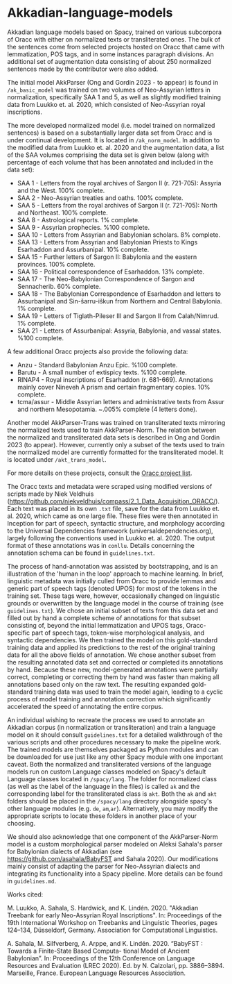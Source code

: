 # Akkadian-language-models

Akkadian language models based on Spacy, trained on various subcorpora of Oracc with either on normalized texts or transliterated ones. The bulk of the sentences come from selected projects hosted on Oracc that came with lemmatization, POS tags, and in some instances paragraph divisions. An additional set of augmentation data consisting of about 250 normalized sentences made by the contributor were also added. 

The initial model AkkParser (Ong and Gordin 2023 - to appear) is found in `/ak_basic_model` was trained on two volumes of Neo-Assyrian letters in normalization, specifically SAA 1 and 5, as well as slightly
modified training data from Luukko et. al. 2020, which consisted of Neo-Assyrian royal inscriptions.

The more developed normalized model (i.e. model trained on normalized sentences) is based on a substantially larger data set from Oracc and is under continual development. It is located in `/ak_norm_model`. In addition to the modified data from Luukko et. al. 2020 and the augmentation data, a list of the SAA volumes comprising the data set is given below (along with percentage of each volume that has been annotated and included in the data set): 

* SAA 1 - Letters from the royal archives of Sargon II (r. 721-705): Assyria and the West. 100% complete.
* SAA 2 - Neo-Assyrian treaties and oaths. 100% complete.
* SAA 5 - Letters from the royal archives of Sargon II (r. 721-705): North and Northeast. 100% complete. 
* SAA 8 - Astrological reports. 1% complete.
* SAA 9 - Assyrian prophecies. %100 complete.
* SAA 10 - Letters from Assyrian and Babylonian scholars. 8% complete.
* SAA 13 - Letters from Assyrian and Babylonian Priests to Kings Esarhaddon and Assurbanipal. 10% complete.
* SAA 15 - Further letters of Sargon II: Babylonia and the eastern provinces. 100% complete.
* SAA 16 - Political correspondence of Esarhaddon. 13% complete.
* SAA 17 - The Neo-Babylonian Correspondence of Sargon and Sennacherib. 60% complete.
* SAA 18 - The Babylonian Correspondence of Esarhaddon and letters to Assurbanipal and Sin-šarru-iškun from Northern and Central Babylonia. 1% complete.
* SAA 19 - Letters of Tiglath-Pileser III and Sargon II from Calah/Nimrud. 1% complete.
* SAA 21 - Letters of Assurbanipal: Assyria, Babylonia, and vassal states. %100 complete.

A few additional Oracc projects also provide the following data:

* Anzu - Standard Babylonian Anzu Epic. %100 complete.
* Barutu - A small number of extispicy texts. %100 complete.
* RINAP4 - Royal inscriptions of Esarhaddon (r. 681-669). Annotations mainly cover Nineveh A prism and certain fragmentary copies. 10% complete.
* tcma/assur - Middle Assyrian letters and administrative texts from Assur and northern Mesopotamia. ~.005% complete (4 letters done).

Another model AkkParser-Trans was trained on transliterated texts mirroring the normalized texts used to train AkkParser-Norm. The relation between the normalized and transliterated data sets is described in Ong and Gordin 2023 (to appear). However, currently only a subset of the texts used to train the normalized model are currently formatted for the transliterated model. It is located under `/akt_trans_model`.  

For more details on these projects, consult the [Oracc project list](http://oracc.museum.upenn.edu/projectlist.html).

The Oracc texts and metadata were scraped using modified versions of scripts made by Niek Veldhuis (https://github.com/niekveldhuis/compass/2_1_Data_Acquisition_ORACC/). 
Each text was placed in its own ```.txt``` file, save for the data from Luukko et. al. 2020, which came as one large file. 
These files were then annotated in Inception for part of speech, syntactic structure, and morphology according to the Universal Dependencies framework (universaldependencies.org), largely following the conventions used in Luukko et. al. 2020. The output format of these annotations
was in ```conllu```. Details concerning the annotation schema can be found in ```guidelines.txt```. 

The process of hand-annotation was assisted by bootstrapping, and is an illustration of the 'human in the loop' approach to machine learning. In brief, linguistic metadata was initially culled from Oracc to provide lemmas and generic
part of speech tags (denoted UPOS) for most of the tokens in the training set. These tags were, however, occasionally changed on linguistic grounds  or overwritten by the language model in the course of training (see ```guidelines.txt```). We chose an initial subset of texts from this data set and filled out by hand a complete scheme of annotations for that subset consisting of, beyond the initial lemmatization and UPOS tags, Oracc-specific part of speech tags, token-wise morphological analysis, and syntactic dependencies. We then trained the model on this gold-standard training data and applied its predictions to the rest of the original training data for all the above fields of annotation. We chose another subset from the resulting annotated data set and corrected or completed its annotations by hand. Because these new, model-generated annotations were partially correct, completing or correcting them by hand was faster than making all annotations based only on the raw text. The resulting expanded gold-standard training data was used to train the model again, leading to a cyclic process of model training and annotation correction which significantly accelerated the speed of annotating the entire corpus.

An individual wishing to recreate the process we used to annotate an Akkadian corpus (in normalization or transliteration) and train a language model on it should consult ```guidelines.txt``` for a detailed walkthrough of the various scripts and other procedures necessary to make the pipeline work.
The trained models are themselves packaged as Python modules and can be downloaded for use just like any other Spacy module with one
important caveat. Both the normalized and transliterated versions of the language models run on custom Language classes modeled on Spacy's
default Language classes located in ```/spacy/lang```. The folder for normalized class (as well as the label of the language in the files) is called ```ak``` and the corresponding label for the transliterated class is ```akt```. Both the ```ak``` and ```akt``` folders should be placed in the ```/spacy/lang``` directory alongside spacy's other language modules (e.g. ```de```, ```am```,```ar```). Alternatively, you may modify the appropriate scripts to locate these folders in another place of your choosing. 

We should also acknowledge that one component of the AkkParser-Norm model is a custom morphological parser modeled on Aleksi Sahala's parser for
Babylonian dialects of Akkadian (see https://github.com/asahala/BabyFST and Sahala 2020). Our modifications mainly consist of adapting the parser
for Neo-Assyrian dialects and integrating its functionality into a Spacy pipeline. More details can be found in ```guidelines.md```.

Works cited:

M. Luukko, A. Sahala, S. Hardwick, and K. Lindén. 2020. "Akkadian Treebank for early Neo-Assyrian Royal Inscriptions". In: Proceedings of the 19th International Workshop on Treebanks and Linguistic Theories, pages 124–134, Düsseldorf, Germany. Association for Computational Linguistics.

A. Sahala, M. Silfverberg, A. Arppe, and K. Lindén. 2020. “BabyFST : Towards a Finite-State Based Computa-
tional Model of Ancient Babylonian”. In: Proceedings of the 12th Conference on Language Resources and
Evaluation (LREC 2020). Ed. by N. Calzolari, pp. 3886–3894. Marseille, France. European Language Resources Association.
